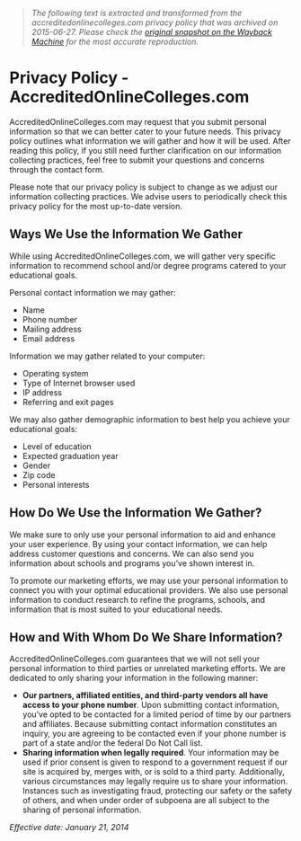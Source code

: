 > *The following text is extracted and transformed from the accreditedonlinecolleges.com privacy policy that was archived on 2015-06-27. Please check the [original snapshot on the Wayback Machine](https://web.archive.org/web/20150627024254id_/http%3A//www.accreditedonlinecolleges.com/privacy-policy) for the most accurate reproduction.*

# Privacy Policy - AccreditedOnlineColleges.com

AccreditedOnlineColleges.com may request that you submit personal information so that we can better cater to your future needs. This privacy policy outlines what information we will gather and how it will be used. After reading this policy, if you still need further clarification on our information collecting practices, feel free to submit your questions and concerns through the contact form.

Please note that our privacy policy is subject to change as we adjust our information collecting practices. We advise users to periodically check this privacy policy for the most up-to-date version.

##  Ways We Use the Information We Gather

While using AccreditedOnlineColleges.com, we will gather very specific information to recommend school and/or degree programs catered to your educational goals.

Personal contact information we may gather:

  * Name
  * Phone number
  * Mailing address
  * Email address



Information we may gather related to your computer:

  * Operating system
  * Type of Internet browser used
  * IP address
  * Referring and exit pages



We may also gather demographic information to best help you achieve your educational goals:

  * Level of education
  * Expected graduation year
  * Gender
  * Zip code
  * Personal interests



## How Do We Use the Information We Gather?

We make sure to only use your personal information to aid and enhance your user experience. By using your contact information, we can help address customer questions and concerns. We can also send you information about schools and programs you’ve shown interest in.

To promote our marketing efforts, we may use your personal information to connect you with your optimal educational providers. We also use personal information to conduct research to refine the programs, schools, and information that is most suited to your educational needs.

##  How and With Whom Do We Share Information?

AccreditedOnlineColleges.com guarantees that we will not sell your personal information to third parties or unrelated marketing efforts. We are dedicated to only sharing your information in the following manner:

  * **Our partners, affiliated entities, and third-party vendors all have access to your phone number**. Upon submitting contact information, you’ve opted to be contacted for a limited period of time by our partners and affiliates. Because submitting contact information constitutes an inquiry, you are agreeing to be contacted even if your phone number is part of a state and/or the federal Do Not Call list.
  * **Sharing information when legally required**. Your information may be used if prior consent is given to respond to a government request if our site is acquired by, merges with, or is sold to a third party. Additionally, various circumstances may legally require us to share your information. Instances such as investigating fraud, protecting our safety or the safety of others, and when under order of subpoena are all subject to the sharing of personal information. 



_Effective date: January 21, 2014_
